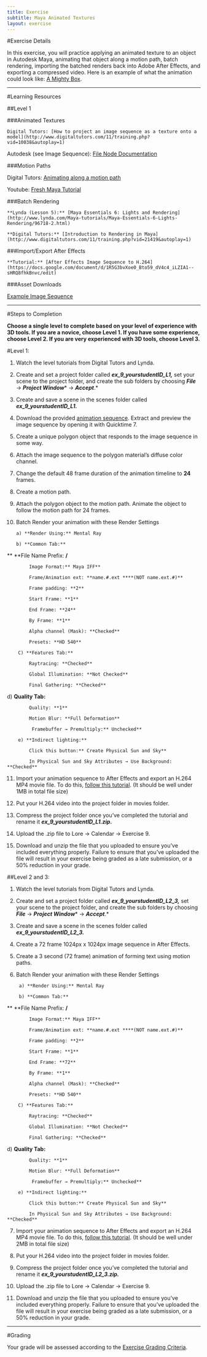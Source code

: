 ```yaml
---
title: Exercise
subtitle: Maya Animated Textures
layout: exercise
---
```


#Exercise Details

In this exercise, you will practice applying an animated texture to an object in Autodesk Maya, animating that object along a motion path, batch rendering, importing the batched renders back into Adobe After Effects, and exporting a compressed video. Here is an example of what the animation could look like: [A Mighty Box](https://docs.google.com/file/d/0BzXX6rmROMNWck1MVnpFclpWdU0/edit).

* * *

#Learning Resources

##Level 1

###Animated Textures

    Digital Tutors: [How to project an image sequence as a texture onto a model](http://www.digitaltutors.com/11/training.php?vid=10038&autoplay=1)

Autodesk (see Image Sequence): [File Node Documentation](http://download.autodesk.com/global/docs/maya2013/en_us/index.html?url=files/Shading_Nodes_File.htm,topicNumber=d30e573165)

###Motion Paths

Digital Tutors: [Animating along a motion path](http://www.digitaltutors.com/tutorial/609-Maya-Animation-Reference-Library-Animate)

Youtube: [Fresh Maya Tutorial](http://www.youtube.com/watch?v=Z7HFSq6FrUs)

###Batch Rendering

    **Lynda (Lesson 5):** [Maya Essentials 6: Lights and Rendering](http://www.lynda.com/Maya-tutorials/Maya-Essentials-6-Lights-Rendering/96718-2.html)

    **Digital Tutors:** [Introduction to Rendering in Maya](http://www.digitaltutors.com/11/training.php?vid=21419&autoplay=1)

###Import/Export After Effects

    **Tutorial:** [After Effects Image Sequence to H.264](https://docs.google.com/document/d/1R5G3bvXoe0_Bto59_dV4c4_iLZIA1--sHRQ8fhkBnvc/edit) 

        

###Asset Downloads

[Example Image Sequence](https://docs.google.com/file/d/0BzXX6rmROMNWREFxd0xxeTZPQWc/edit)

* * *


#Steps to Completion

**Choose a single level to complete based on your level of experience with 3D tools. If you are a novice, choose Level 1. If you have some experience, choose Level 2. If you are very experienced with 3D tools, choose Level 3.**

#Level 1:

1) Watch the level tutorials from Digital Tutors and Lynda.

2) Create and set a project folder called **_ex_9_yourstudentID_L1,_** set your scene to the project folder, and create the sub folders by choosing **_File_** → **_Project Window_*** → ***_Accept_***.*

3) Create and save a scene in the scenes folder called **_ex_9_yourstudentID_L1._**

4) Download the provided [animation sequence](https://docs.google.com/file/d/0BzXX6rmROMNWREFxd0xxeTZPQWc/edit). Extract and preview the image sequence by opening it with Quicktime 7.

5) Create a unique polygon object that responds to the image sequence in some way.

6) Attach the image sequence to the polygon material’s diffuse color channel.

7) Change the default 48 frame duration of the animation timeline to **24** frames.

8) Create a motion path.

9) Attach the polygon object to the motion path. Animate the object to follow the motion path for 24 frames.

10) Batch Render your animation with these Render Settings

        a) **Render Using:** Mental Ray

        b) **Common Tab:**

**          **File Name Prefix: **<Scene>/<Scene>**

            Image Format:** Maya IFF**

            Frame/Animation ext: **name.#.ext ****(NOT name.ext.#)**

            Frame padding: **2**

            Start Frame: **1**

            End Frame: **24**

            By Frame: **1**

            Alpha channel (Mask): **Checked**

            Presets: **HD 540**

        C) **Features Tab:**

            Raytracing: **Checked**

            Global Illumination: **Not Checked**

            Final Gathering: **Checked**

d) **Quality Tab:**

            Quality: **1**

            Motion Blur: **Full Deformation**

             Framebuffer → Premultiply:** Unchecked**

        e) **Indirect lighting:**

            Click this button:** Create Physical Sun and Sky**

            In Physical Sun and Sky Attributes → Use Background: **Checked**

        

11) Import your animation sequence to After Effects and export an H.264 MP4 movie file. To do this, [follow this ](https://docs.google.com/document/d/1R5G3bvXoe0_Bto59_dV4c4_iLZIA1--sHRQ8fhkBnvc/edit)[tutorial](https://docs.google.com/document/d/1R5G3bvXoe0_Bto59_dV4c4_iLZIA1--sHRQ8fhkBnvc/edit). (It should be well under 1MB in total file size)

12) Put your H.264 video into the project folder in movies folder. 

12) Compress the project folder once you’ve completed the tutorial and rename it **_ex_9_yourstudentID_L1.zip._**

13) Upload the .zip file to Lore → Calendar → Exercise 9.

14) Download and unzip the file that you uploaded to ensure you’ve included everything properly. Failure to ensure that you’ve uploaded the file will result in your exercise being graded as a late submission, or a 50% reduction in your grade.

##Level 2 and 3:

1) Watch the level tutorials from Digital Tutors and Lynda.

2) Create and set a project folder called **_ex_9_yourstudentID_L2_3,_** set your scene to the project folder, and create the sub folders by choosing **_File_** → **_Project Window_*** → ***_Accept_***.* 

3) Create and save a scene in the scenes folder called **_ex_9_yourstudentID_L2_3._**

4) Create a 72 frame 1024px x 1024px image sequence in After Effects.

5) Create a 3 second (72 frame) animation of forming text using motion paths. 

6) Batch Render your animation with these Render Settings

        a) **Render Using:** Mental Ray

        b) **Common Tab:**

**          **File Name Prefix: **<Scene>/<Scene>**

            Image Format:** Maya IFF**

            Frame/Animation ext: **name.#.ext ****(NOT name.ext.#)**

            Frame padding: **2**

            Start Frame: **1**

            End Frame: **72**

            By Frame: **1**

            Alpha channel (Mask): **Checked**

            Presets: **HD 540**

        C) **Features Tab:**

            Raytracing: **Checked**

            Global Illumination: **Not Checked**

            Final Gathering: **Checked**

d) **Quality Tab:**

            Quality: **1**

            Motion Blur: **Full Deformation**

             Framebuffer → Premultiply:** Unchecked**

        e) **Indirect lighting:**

            Click this button:** Create Physical Sun and Sky**

            In Physical Sun and Sky Attributes → Use Background: **Checked**

        

7) Import your animation sequence to After Effects and export an H.264 MP4 movie file. To do this, [follow this tutorial](https://docs.google.com/document/d/1R5G3bvXoe0_Bto59_dV4c4_iLZIA1--sHRQ8fhkBnvc/edit). (It should be well under 2MB in total file size)

8) Put your H.264 video into the project folder in movies folder. 

9) Compress the project folder once you’ve completed the tutorial and rename it **_ex_9_yourstudentID_L2_3.zip._**

10) Upload the .zip file to Lore → Calendar → Exercise 9.

11) Download and unzip the file that you uploaded to ensure you’ve included everything properly. Failure to ensure that you’ve uploaded the file will result in your exercise being graded as a late submission, or a 50% reduction in your grade.

* * *

#Grading

Your grade will be assessed according to the [Exercise Grading Criteria](https://docs.google.com/document/d/16KERm1NWgcl8CH-fPwGSSW0RJYlXDCOCwVM8WrRVuKw/edit?usp=sharing). 

